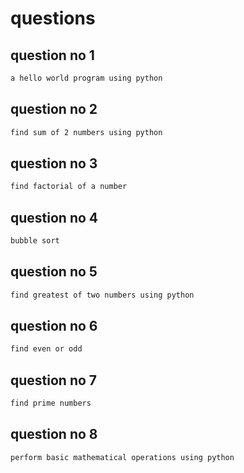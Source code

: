 # questions
## question no 1
```markdown
a hello world program using python 
```


## question no 2
```markdown
find sum of 2 numbers using python
```


## question no 3
```markdown
find factorial of a number
```


## question no 4
```markdown
bubble sort
```

## question no 5
```markdown
find greatest of two numbers using python
```

## question no 6
```markdown
find even or odd
```

## question no 7
```markdown
find prime numbers
```

## question no 8
```markdown
perform basic mathematical operations using python
```
